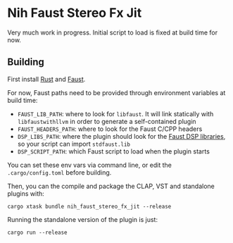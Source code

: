 # Nih Faust Stereo Fx Jit

Very much work in progress. Initial script to load is fixed at build time for now.

## Building

First install [Rust](https://rustup.rs/) and [Faust](https://faust.grame.fr/downloads/).

For now, Faust paths need to be provided through environment variables at build
time:

- `FAUST_LIB_PATH`: where to look for `libfaust`. It will link statically with
  `libfaustwithllvm` in order to generate a self-contained plugin
- `FAUST_HEADERS_PATH`: where to look for the Faust C/CPP headers
- `DSP_LIBS_PATH`: where the plugin should look for the [Faust DSP
  libraries](https://faustlibraries.grame.fr/), so your script can import
  `stdfaust.lib`
- `DSP_SCRIPT_PATH`: which Faust script to load when the plugin starts

You can set these env vars via command line, or edit the `.cargo/config.toml`
before building.

Then, you can the compile and package the CLAP, VST and standalone plugins with:

```shell
cargo xtask bundle nih_faust_stereo_fx_jit --release
```

Running the standalone version of the plugin is just:

```shell
cargo run --release
```
